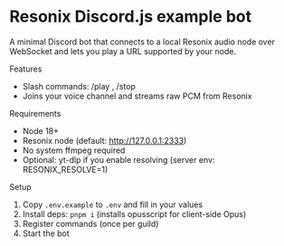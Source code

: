 # Resonix Discord.js example bot

A minimal Discord bot that connects to a local Resonix audio node over WebSocket and lets you play a URL supported by your node.

Features

- Slash commands: /play <url>, /stop
- Joins your voice channel and streams raw PCM from Resonix

Requirements

- Node 18+
- Resonix node (default: http://127.0.0.1:2333)
- No system ffmpeg required
- Optional: yt-dlp if you enable resolving (server env: RESONIX_RESOLVE=1)

Setup

1. Copy `.env.example` to `.env` and fill in your values
2. Install deps: `pnpm i` (installs opusscript for client-side Opus)
3. Register commands (once per guild)
4. Start the bot
